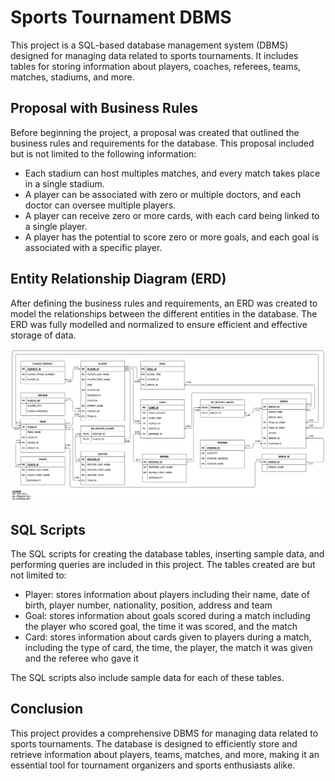 # Sports Tournament DBMS
This project is a SQL-based database management system (DBMS) designed for managing data related to sports tournaments. It includes tables for storing information about players, coaches, referees, teams, matches, stadiums, and more.

## Proposal with Business Rules
Before beginning the project, a proposal was created that outlined the business rules and requirements for the database. This proposal included but is not limited to the following information:
- Each stadium can host multiples matches, and every match takes place in a single stadium.
- A player can be associated with zero or multiple doctors, and each doctor can oversee multiple players.
- A player can receive zero or more cards, with each card being linked to a single player.
- A player has the potential to score zero or more goals, and each goal is associated with a specific player.

## Entity Relationship Diagram (ERD)
After defining the business rules and requirements, an ERD was created to model the relationships between the different entities in the database. The ERD was fully modelled and normalized to ensure efficient and effective storage of data.

![ERD](/Project01/ERD.png)


## SQL Scripts
The SQL scripts for creating the database tables, inserting sample data, and performing queries are included in this project. The tables created are but not limited to:
- Player: stores information about players including their name, date of birth, player number, nationality, position, address and team
- Goal: stores information about goals scored during a match including the player who scored goal, the time it was scored, and the match
- Card: stores information about cards given to players during a match, including the type of card, the time, the player, the match it was given and the referee who gave it

The SQL scripts also include sample data for each of these tables.

## Conclusion

This project provides a comprehensive DBMS for managing data related to sports tournaments. The database is designed to efficiently store and retrieve information about players, teams, matches, and more, making it an essential tool for tournament organizers and sports enthusiasts alike.
